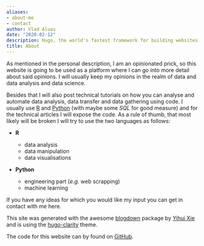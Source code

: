```yaml
---
aliases:
- about-me
- contact
author: Vlad Aluas
date: "2020-02-12"
description: Hugo, the world's fastest framework for building websites
title: About
---
```


As mentioned in the personal description, I am an opinionated prick, so this website is going to be used as a platform where I can go into more detail about said opinions. I will usually keep my opinions in the realm of data and data analysis and data science. 

Besides that I will also post technical tutorials on how you can analyse and automate data analysis, data transfer and data gathering using code. I usually use [R](https://cran.r-project.org/) and [Python](https://www.python.org/) (with maybe some *SQL* for good measure) and for the technical articles I will expose the code. As a rule of thumb, that most likely will be broken I will try to use the two languages as follows:

  -  **R**
      - data analysis
      - data manipulation
      - data visualisations 
    
  -  **Python**
      - engineering part (*e.g.* web scrapping)
      - machine learning
      
If you have any ideas for which you would like my input you can get in contact with me here.
      
This site was generated with the awesome [blogdown](https://bookdown.org/yihui/blogdown/) package by [Yihui Xie](https://yihui.org/) and is using the [hugo-clarity](https://github.com/chipzoller/hugo-clarity) theme. 

The code for this website can by found on [GitHub](https://github.com/VladAluas/vladsblog).
